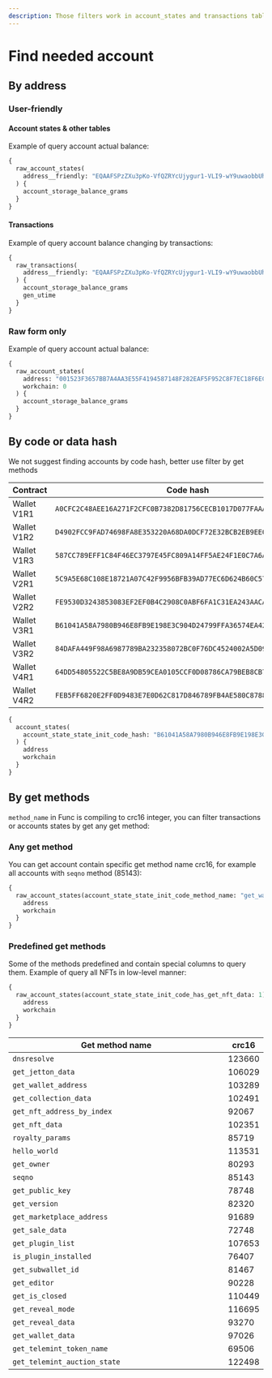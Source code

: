 ```yaml
---
description: Those filters work in account_states and transactions tables
---
```


# Find needed account

## By address

### User-friendly

#### Account states & other tables

Example of query account actual balance:

```graphql
{
  raw_account_states(
    address__friendly: "EQAAFSPzZXu3pKo-VfQZRYcUjygur1-VLI9-wY9uwaobbUht"
  ) {
    account_storage_balance_grams
  }
}
```

#### Transactions

Example of query account balance changing by transactions:

```graphql
{
  raw_transactions(
    address__friendly: "EQAAFSPzZXu3pKo-VfQZRYcUjygur1-VLI9-wY9uwaobbUht"
  ) {
    account_storage_balance_grams
    gen_utime
  }
}
```

### Raw form only

Example of query account actual balance:

```graphql
{
  raw_account_states(
    address: "001523F3657BB7A4AA3E55F4194587148F282EAF5F952C8F7EC18F6EC1AA1B6D"
    workchain: 0
  ) {
    account_storage_balance_grams
  }
}
```

## By code or data hash

We not suggest finding accounts by code hash, better use filter by get methods

<table><thead><tr><th width="174">Contract</th><th width="427.3333333333333">Code hash</th><th data-type="content-ref">Verifier</th></tr></thead><tbody><tr><td>Wallet V1R1</td><td><code>A0CFC2C48AEE16A271F2CFC0B7382D81756CECB1017D077FAAAB3BB602F6868C</code></td><td><a href="https://verifier.ton.org/EQAAQ-CfIZkUjmZ6ES9D_keK2yHz10U1ba49K0S86Whva74Z">https://verifier.ton.org/EQAAQ-CfIZkUjmZ6ES9D_keK2yHz10U1ba49K0S86Whva74Z</a></td></tr><tr><td>Wallet V1R2</td><td><code>D4902FCC9FAD74698FA8E353220A68DA0DCF72E32BCB2EB9EE04217C17D3062C</code></td><td><a href="https://verifier.ton.org/EQAAVd4c_2pMb4Bp8BxumyV8jutdwJ9R-q0dBqQj7tj_W8SX">https://verifier.ton.org/EQAAVd4c_2pMb4Bp8BxumyV8jutdwJ9R-q0dBqQj7tj_W8SX</a></td></tr><tr><td>Wallet V1R3</td><td><code>587CC789EFF1C84F46EC3797E45FC809A14FF5AE24F1E0C7A6A99CC9DC9061FF</code></td><td><a href="https://verifier.ton.org/EQAAEgdraul87g9zvm5Lxtd9FNoebifojeyT90uG6zrWBvRh">https://verifier.ton.org/EQAAEgdraul87g9zvm5Lxtd9FNoebifojeyT90uG6zrWBvRh</a></td></tr><tr><td>Wallet V2R1</td><td><code>5C9A5E68C108E18721A07C42F9956BFB39AD77EC6D624B60C576EC88EEE65329</code></td><td><a href="https://verifier.ton.org/EQAAC2tOLQxG4KuFcS_pb2Rta1MDdgx8wAtZnGf5bIEIMLft">https://verifier.ton.org/EQAAC2tOLQxG4KuFcS_pb2Rta1MDdgx8wAtZnGf5bIEIMLft</a></td></tr><tr><td>Wallet V2R2</td><td><code>FE9530D3243853083EF2EF0B4C2908C0ABF6FA1C31EA243AACAA5BF8C7D753F1</code></td><td><a href="https://verifier.ton.org/EQAAnU-irJsuuljRAWBRUhdvFB-rvGRHbdQSWXPSQYND6MVb">https://verifier.ton.org/EQAAnU-irJsuuljRAWBRUhdvFB-rvGRHbdQSWXPSQYND6MVb</a></td></tr><tr><td>Wallet V3R1</td><td><code>B61041A58A7980B946E8FB9E198E3C904D24799FFA36574EA4251C41A566F581</code></td><td><a href="https://verifier.ton.org/EQAY_2_A88HD43S96hbVGbCLB21e6_k1nbaqICwS3ZCrMBaZ">https://verifier.ton.org/EQAY_2_A88HD43S96hbVGbCLB21e6_k1nbaqICwS3ZCrMBaZ</a></td></tr><tr><td>Wallet V3R2</td><td><code>84DAFA449F98A6987789BA232358072BC0F76DC4524002A5D0918B9A75D2D599</code></td><td><a href="https://verifier.ton.org/EQALgHQ-KpmkwftbsdeZdA4DvVDCYkKvria9llb7_RMeZj_8">https://verifier.ton.org/EQALgHQ-KpmkwftbsdeZdA4DvVDCYkKvria9llb7_RMeZj_8</a></td></tr><tr><td>Wallet V4R1</td><td><code>64DD54805522C5BE8A9DB59CEA0105CCF0D08786CA79BEB8CB79E880A8D7322D</code></td><td></td></tr><tr><td>Wallet V4R2</td><td><code>FEB5FF6820E2FF0D9483E7E0D62C817D846789FB4AE580C878866D959DABD5C0</code></td><td><a href="https://verifier.ton.org/EQDerEPTIh0O8lBdjWc6aLaJs5HYqlfBN2Ruj1lJQH_6vcaZ">https://verifier.ton.org/EQDerEPTIh0O8lBdjWc6aLaJs5HYqlfBN2Ruj1lJQH_6vcaZ</a></td></tr></tbody></table>

```graphql
{
  account_states(
    account_state_state_init_code_hash: "B61041A58A7980B946E8FB9E198E3C904D24799FFA36574EA4251C41A566F581"
  ) {
    address
    workchain
  }
}
```

## By get methods

`method_name` in Func is compiling to crc16 integer, you can filter transactions or accounts states by get any get method:

### Any get method

You can get account contain specific get method name crc16, for example all accounts with `seqno` method (85143):

```graphql
{
  raw_account_states(account_state_state_init_code_method_name: "get_wallet"){
    address
    workchain
  }
}
```

### Predefined get methods

Some of the methods predefined and contain special columns to query them. Example of query all NFTs in low-level manner:

```graphql
{
  raw_account_states(account_state_state_init_code_has_get_nft_data: 1) {
    address
    workchain
  }
}
```

<table><thead><tr><th width="432.3333333333333">Get method name</th><th>crc16</th></tr></thead><tbody><tr><td><code>dnsresolve</code></td><td>123660</td></tr><tr><td><code>get_jetton_data</code></td><td>106029</td></tr><tr><td><code>get_wallet_address</code></td><td>103289</td></tr><tr><td><code>get_collection_data</code>  </td><td>102491</td></tr><tr><td><code>get_nft_address_by_index</code></td><td>92067</td></tr><tr><td><code>get_nft_data</code></td><td>102351</td></tr><tr><td><code>royalty_params</code></td><td>85719</td></tr><tr><td><code>hello_world</code></td><td>113531 </td></tr><tr><td><code>get_owner</code></td><td>80293</td></tr><tr><td><code>seqno</code></td><td>85143 </td></tr><tr><td><code>get_public_key</code></td><td>78748</td></tr><tr><td><code>get_version</code></td><td>82320 </td></tr><tr><td><code>get_marketplace_address</code></td><td>91689</td></tr><tr><td><code>get_sale_data</code></td><td>72748</td></tr><tr><td><code>get_plugin_list</code></td><td>107653</td></tr><tr><td><code>is_plugin_installed</code></td><td>76407 </td></tr><tr><td><code>get_subwallet_id</code></td><td>81467 </td></tr><tr><td><code>get_editor</code></td><td>90228</td></tr><tr><td><code>get_is_closed</code></td><td>110449</td></tr><tr><td><code>get_reveal_mode</code></td><td>116695</td></tr><tr><td><code>get_reveal_data</code></td><td>93270 </td></tr><tr><td><code>get_wallet_data</code></td><td>97026 </td></tr><tr><td><code>get_telemint_token_name</code></td><td>69506</td></tr><tr><td><code>get_telemint_auction_state</code></td><td>122498</td></tr></tbody></table>

